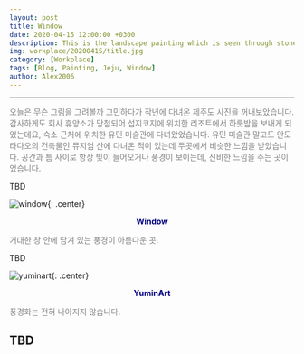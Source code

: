 ```yaml
---
layout: post
title: Window
date: 2020-04-15 12:00:00 +0300
description: This is the landscape painting which is seen through stone window
img: workplace/20200415/title.jpg
category: [Workplace]
tags: [Blog, Painting, Jeju, Window]
author: Alex2006
---
```

  
  
------
<span style="color:gray">
오늘은 무슨 그림을 그려볼까 고민하다가 작년에 다녀온 제주도 사진을 꺼내보았습니다.
감사하게도 회사 휴양소가 당첨되어 섭지코지에 위치한 리조트에서 하룻밤을 보내게 되었는데요,
숙소 근처에 위치한 유민 미술관에 다녀왔었습니다.
유민 미술관 말고도 안도 타다오의 건축물인 뮤지엄 산에 다녀온 적이 있는데 두곳에서 비슷한 느낌을 받았습니다.
공간과 틈 사이로 항상 빛이 들어오거나 풍경이 보이는데, 신비한 느낌을 주는 곳이었습니다.
</span>  

> <span style="color:silver">
TBD
</span>

![window]({{site.baseurl}}/assets/img/workplace/20200415/Window.jpg){: .center}
**<center><span style="color:navy">Window</span></center>** 

<span style="color:gray">
거대한 창 안에 담겨 있는 풍경이 아름다운 곳.
</span>

> <span style="color:silver">
TBD
</span>

![yuminart]({{site.baseurl}}/assets/img/workplace/20200415/Jeju.jpg){: .center}
**<center><span style="color:navy">YuminArt</span></center>** 

<span style="color:gray">
풍경화는 전혀 나아지지 않습니다.
</span>

> <span style="color:silver">
TBD
</span>
------
